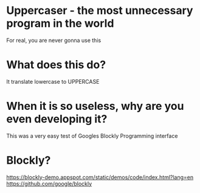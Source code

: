 # Uppercaser - the most unnecessary program in the world
For real, you are never gonna use this
# What does this do?
It translate lowercase to UPPERCASE
# When it is so useless, why are you even developing it?
This was a very easy test of Googles Blockly Programming interface
# Blockly?
https://blockly-demo.appspot.com/static/demos/code/index.html?lang=en
https://github.com/google/blockly

